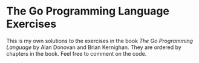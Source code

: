 # The Go Programming Language Exercises
This is my own solutions to the exercises in the book *The Go Programming Language* by Alan Donovan and Brian Kernighan. They are ordered by chapters in the book. Feel free to comment on the code.
